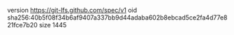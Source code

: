version https://git-lfs.github.com/spec/v1
oid sha256:40b5f08f34b6af9407a337bb9d44adaba602b8ebcad5ce2fa4d77e821fce7b20
size 1445
